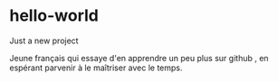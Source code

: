 # hello-world
Just a new project


Jeune français qui essaye d'en apprendre un peu plus sur github , en espérant parvenir à le maîtriser avec le temps.
